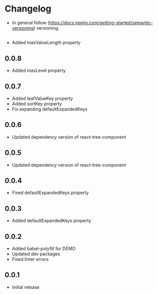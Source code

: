 # Changelog

* In general follow (https://docs.npmjs.com/getting-started/semantic-versioning) versioning.

## <next>
* Added maxValueLength property

## 0.0.8
* Added maxLevel property

## 0.0.7
* Added leafValueKey property
* Added sortKey property
* Fix expanding defaultExpandedKeys

## 0.0.6
* Updated dependency version of react-tree-component

## 0.0.5
* Updated dependency version of react-tree-component

## 0.0.4
* Fixed defaultExpandedKeys property

## 0.0.3
* Added defaultExpandedKeys property

## 0.0.2
* Added babel-polyfill for DEMO
* Updated dev packages
* Fixed linter errors

## 0.0.1
* Initial release
